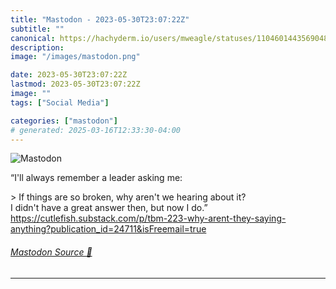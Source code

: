 ```yaml
---
title: "Mastodon - 2023-05-30T23:07:22Z"
subtitle: ""
canonical: https://hachyderm.io/users/mweagle/statuses/110460144356904852
description:
image: "/images/mastodon.png"

date: 2023-05-30T23:07:22Z
lastmod: 2023-05-30T23:07:22Z
image: ""
tags: ["Social Media"]

categories: ["mastodon"]
# generated: 2025-03-16T12:33:30-04:00
---
```

![Mastodon](/images/mastodon.png)

<p>“I&#39;ll always remember a leader asking me:</p><p>&gt; If things are so broken, why aren&#39;t we hearing about it?<br />I didn&#39;t have a great answer then, but now I do.”<br /><a href="https://cutlefish.substack.com/p/tbm-223-why-arent-they-saying-anything?publication_id=24711&amp;isFreemail=true" target="_blank" rel="nofollow noopener noreferrer" translate="no"><span class="invisible">https://</span><span class="ellipsis">cutlefish.substack.com/p/tbm-2</span><span class="invisible">23-why-arent-they-saying-anything?publication_id=24711&amp;isFreemail=true</span></a></p>


###### [Mastodon Source 🐘](https://hachyderm.io/@mweagle/110460144356904852)

___
